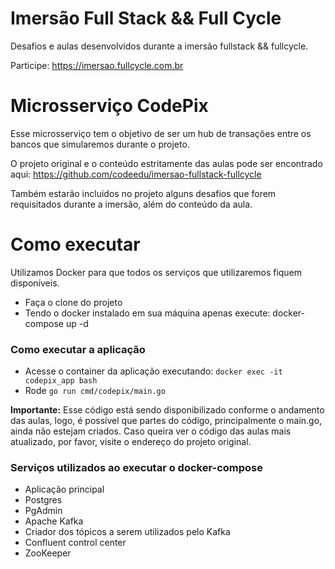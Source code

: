 # Imersão Full Stack && Full Cycle
 Desafios e aulas desenvolvidos durante a imersão fullstack && fullcycle.

 Participe: https://imersao.fullcycle.com.br

# Microsserviço CodePix
Esse microsserviço tem o objetivo de ser um hub de transações entre os bancos que simularemos durante o projeto.

O projeto original e o conteúdo estritamente das aulas pode ser encontrado aqui: https://github.com/codeedu/imersao-fullstack-fullcycle

Também estarão incluidos no projeto alguns desafios que forem requisitados durante a imersão, além do conteúdo da aula.

# Como executar

Utilizamos Docker para que todos os serviços que utilizaremos fiquem disponíveis.

* Faça o clone do projeto
* Tendo o docker instalado em sua máquina apenas execute: docker-compose up -d

### Como executar a aplicação
* Acesse o container da aplicação executando: `docker exec -it codepix_app bash`
* Rode `go run cmd/codepix/main.go`

**Importante:** Esse código está sendo disponibilizado conforme o andamento das aulas, logo, é possível que partes do código, principalmente o
main.go, ainda não estejam criados. Caso queira ver o código das aulas mais atualizado, por favor, visite o endereço do projeto original.

### Serviços utilizados ao executar o docker-compose

* Aplicação principal
* Postgres
* PgAdmin
* Apache Kafka
* Criador dos tópicos a serem utilizados pelo Kafka
* Confluent control center
* ZooKeeper
